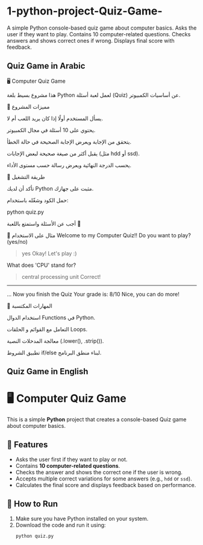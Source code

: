 # 1-python-project-Quiz-Game-
A simple Python console-based quiz game about computer basics.  Asks the user if they want to play.  Contains 10 computer-related questions.  Checks answers and shows correct ones if wrong.  Displays final score with feedback.
## Quiz Game in Arabic
🖥️ Computer Quiz Game

هذا مشروع بسيط بلغة Python لعمل لعبة أسئلة (Quiz) عن أساسيات الكمبيوتر.

📌 مميزات المشروع

يسأل المستخدم أولًا إذا كان يريد اللعب أم لا.

يحتوي على 10 أسئلة في مجال الكمبيوتر.

يتحقق من الإجابة ويعرض الإجابة الصحيحة في حالة الخطأ.

يقبل أكثر من صيغة صحيحة لبعض الإجابات (مثل hdd أو ssd).

يحسب الدرجة النهائية ويعرض رسالة حسب مستوى الأداء.

🚀 طريقة التشغيل

تأكد أن لديك Python مثبت على جهازك.

حمل الكود وشغّله باستخدام:

python quiz.py


أجب عن الأسئلة واستمتع باللعبة 🎉

🧠 مثال على الاستخدام
Welcome to my Computer Quiz!!
Do you want to play? (yes/no)
> yes
Okay! Let's play :)

What does 'CPU' stand for?
> central processing unit
Correct!
--------------------------------------------------
...
Now you finish the Quiz
Your grade is: 8/10
Nice, you can do more!

📖 المهارات المكتسبة

استخدام الدوال Functions في Python.

التعامل مع القوائم و الحلقات Loops.

معالجة المدخلات النصية (.lower(), .strip()).

تطبيق الشروط if/else لبناء منطق البرنامج.
## Quiz Game in English
# 🖥️ Computer Quiz Game

This is a simple **Python** project that creates a console-based Quiz game about computer basics.  

## 📌 Features
- Asks the user first if they want to play or not.  
- Contains **10 computer-related questions**.  
- Checks the answer and shows the correct one if the user is wrong.  
- Accepts multiple correct variations for some answers (e.g., `hdd` or `ssd`).  
- Calculates the final score and displays feedback based on performance.  

## 🚀 How to Run
1. Make sure you have Python installed on your system.  
2. Download the code and run it using:  
   ```bash
   python quiz.py
